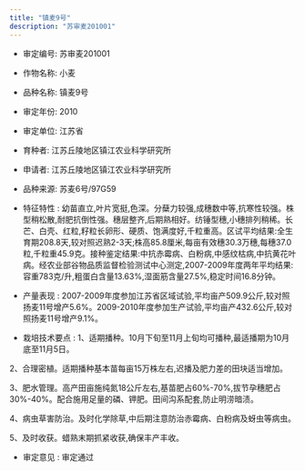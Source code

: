 ```yaml
---
title: "镇麦9号"
description: "苏审麦201001"
---
```

* 审定编号:  苏审麦201001

*  作物名称:  小麦

*  品种名称:  镇麦9号

*  审定年份:  2010

*  审定单位:  江苏省

* 育种者:  江苏丘陵地区镇江农业科学研究所

*  申请者:  江苏丘陵地区镇江农业科学研究所

*  品种来源:  苏麦6号/97G59

*  特征特性 : 
幼苗直立,叶片宽挺,色深。分蘖力较强,成穗数中等,抗寒性较强。株型稍松散,耐肥抗倒性强。穗层整齐,后期熟相好。纺锤型穗,小穗排列稍稀。长芒、白壳、红粒,籽粒长卵形、硬质、饱满度好,千粒重高。区试平均结果:全生育期208.8天,较对照迟熟2-3天;株高85.8厘米,每亩有效穗30.3万穗,每穗37.0粒,千粒重45.9克。接种鉴定结果:中抗赤霉病、白粉病,中感纹枯病,中抗黄花叶病。经农业部谷物品质监督检验测试中心测定,2007-2009年度两年平均结果:容重783克/升,粗蛋白含量13.63%,湿面筋含量27.5%,稳定时间16.8分钟。
 
*  产量表现 : 
2007-2009年度参加江苏省区域试验,平均亩产509.9公斤,较对照扬麦11号增产5.6%。2009-2010年度参加生产试验,平均亩产432.6公斤,较对照扬麦11号增产9.1%。

*  栽培技术要点 : 
1、适期播种。10月下旬至11月上旬均可播种,最适播期为10月底至11月5日。
2、合理密植。适期播种基本苗每亩15万株左右,迟播及肥力差的田块适当增加。
3、肥水管理。高产田亩施纯氮18公斤左右,基苗肥占60%-70%,拔节孕穗肥占30%-40%。配合施用足量的磷、钾肥。田间沟系配套,防止明涝暗渍。
4、病虫草害防治。及时化学除草,中后期注意防治赤霉病、白粉病及蚜虫等病虫。
5、及时收获。蜡熟末期抓紧收获,确保丰产丰收。


*  审定意见 : 
审定通过
